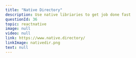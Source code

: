```yaml
---
title: "Native Directory"
description: Use native libriaries to get job done fast
questionId: 36
topic: reactnative
image: null
video: null
link: https://www.native.directory/
linkImage: nativedir.png
text: null
---
```

